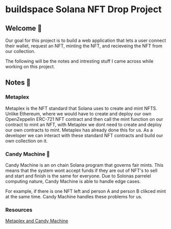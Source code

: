 # buildspace Solana NFT Drop Project
## Welcome 👋

Our goal for this project is to build a web application that lets a user connect their wallet, request an NFT, minting the NFT, and recieveing the NFT from our collection.

The following will be the notes and intresting stuff I came across while working on this project.

## Notes 📝

### Metaplex

Metaplex is the NFT standard that Solana uses to create and mint NFTS. Unlike Ethereum, where we would have to create and deploy our own OpenZeppelin ERC-721 NFT contract and then call the mint function on our contract to mint an NFT, with Metaplex we dont need to create and deploy our own contracts to mint. Metaplex has already done this for us. As a developer we can interact with these standard NFT contracts and build our own collection on it. 

### Candy Machine 🍭

Candy Machine is an on chain Solana program that governs fair mints. This means that the system wont accept funds if they are out of NFT's to sell and start and finish is the same for everyone. Due to Solonas parrelel computing nature, Candy Machine is able to handle edge cases. 

For example, if there is one NFT left and person A and person B clikced mint at the same time. Candy Machine handles these problems for us.

### Resources

[Metaplex and Candy Machine](https://hackmd.io/@levicook/HJcDneEWF#:~:text=metaplex%20is%20a%20command%20line,machine%20is%20valid%20and%20complete)
